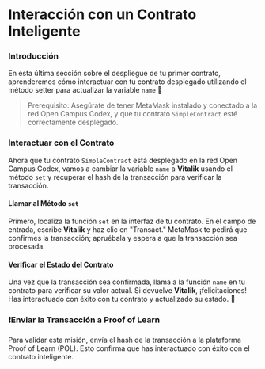 # Interacción con un Contrato Inteligente

### Introducción

En esta última sección sobre el despliegue de tu primer contrato, aprenderemos cómo interactuar con tu contrato desplegado utilizando el método setter para actualizar la variable `name` 🔧

> Prerequisito: Asegúrate de tener MetaMask instalado y conectado a la red Open Campus Codex, y que tu contrato `SimpleContract` esté correctamente desplegado.

### Interactuar con el Contrato

Ahora que tu contrato `SimpleContract` está desplegado en la red Open Campus Codex, vamos a cambiar la variable `name` a **Vitalik** usando el método `set` y recuperar el hash de la transacción para verificar la transacción.

#### Llamar al Método `set`

Primero, localiza la función `set` en la interfaz de tu contrato. En el campo de entrada, escribe **Vitalik** y haz clic en "Transact." MetaMask te pedirá que confirmes la transacción; apruébala y espera a que la transacción sea procesada.

#### Verificar el Estado del Contrato

Una vez que la transacción sea confirmada, llama a la función `name` en tu contrato para verificar su valor actual. Si devuelve **Vitalik**, ¡felicitaciones! Has interactuado con éxito con tu contrato y actualizado su estado. 🎉

### ❗Enviar la Transacción a Proof of Learn

Para validar esta misión, envía el hash de la transacción a la plataforma Proof of Learn (POL). Esto confirma que has interactuado con éxito con el contrato inteligente.